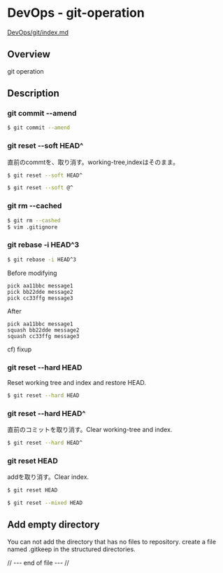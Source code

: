# DevOps - git-operation

[DevOps/git/index.md](index.md)

Overview
-----
git operation


Description
---------------
### git commit --amend

```bash
$ git commit --amend
```

### git reset --soft HEAD^
直前のcommtを、取り消す。working-tree,indexはそのまま。
```bash
$ git reset --soft HEAD^
```
```bash
$ git reset --soft @^
```


### git rm --cached

```bash
$ git rm --cashed
$ vim .gitignore
```

### git rebase -i HEAD^3

```bash
$ git rebase -i HEAD^3
```

Before modifying
```
pick aa11bbc message1
pick bb22dde message2
pick cc33ffg message3
```
After
```
pick aa11bbc message1
squash bb22dde message2
squash cc33ffg message3
```
cf) fixup

### git reset --hard HEAD
Reset working tree and index and restore HEAD.
```bash
$ git reset --hard HEAD
```

### git reset --hard HEAD^
直前のコミットを取り消す。Clear working-tree and index.
```bash
$ git reset --hard HEAD^
```

### git reset HEAD
addを取り消す。Clear index.
```bash
$ git reset HEAD
```
```bash
$ git reset --mixed HEAD
```

Add empty directory
------
You can not add the directory that has no files to repository. create a file named .gitkeep in the structured directories.

// --- end of file --- //
